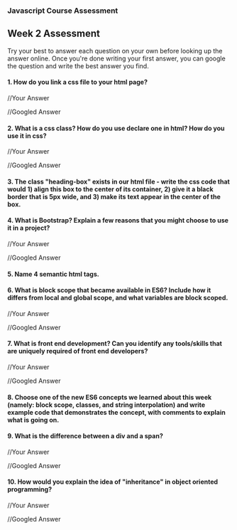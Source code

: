 ### Javascript Course Assessment
 
## Week 2 Assessment

Try your best to answer each question on your own before looking up the answer online. Once you're done writing your first answer, you can google the question and write the best answer you find.

#### 1. How do you link a css file to your html page?
 
 //Your Answer
 
 
 //Googled Answer
 
 
 #### 2. What is a css class? How do you use declare one in html? How do you use it in css?
 
 
 //Your Answer
 
 //Googled Answer
 
 
#### 3. The class "heading-box" exists in our html file - write the css code that would 1) align this box to the center of its container, 2) give it a black border that is 5px wide, and 3) make its text appear in the center of the box. 

#### 4. What is Bootstrap? Explain a few reasons that you might choose to use it in a project?
 
 
 //Your Answer
 
 
 //Googled Answer
 
 
#### 5. Name 4 semantic html tags.

#### 6. What is block scope that became available in ES6? Include how it differs from local and global scope, and what variables are block scoped. 
 
 //Your Answer
 
 
 //Googled Answer
 
 #### 7. What is front end development? Can you identify any tools/skills that are uniquely required of front end developers?
 
 //Your Answer
 
 
 //Googled Answer
 
 
 #### 8. Choose one of the new ES6 concepts we learned about this week (namely: block scope, classes, and string interpolation) and write example code that demonstrates the concept, with comments to explain what is going on. 
 
 
 #### 9. What is the difference between a div and a span? 
 
 
 //Your Answer
 
 
 //Googled Answer
   
#### 10. How would you explain the idea of "inheritance" in object oriented programming?
 
 
 //Your Answer
 
 //Googled Answer

